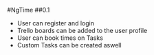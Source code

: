 #NgTime
##0.1
* User can register and login
* Trello boards can be added to the user profile
* User can book times on Tasks
* Custom Tasks can be created aswell